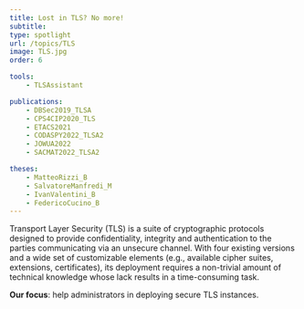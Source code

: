 ```yaml
---
title: Lost in TLS? No more!
subtitle: 
type: spotlight
url: /topics/TLS
image: TLS.jpg
order: 6

tools:
    - TLSAssistant

publications:
    - DBSec2019_TLSA
    - CPS4CIP2020_TLS
    - ETACS2021
    - CODASPY2022_TLSA2
    - JOWUA2022
    - SACMAT2022_TLSA2

theses:
    - MatteoRizzi_B
    - SalvatoreManfredi_M
    - IvanValentini_B
    - FedericoCucino_B
---
```


Transport Layer Security (TLS) is a suite of cryptographic protocols designed to provide confidentiality, integrity and authentication to the parties communicating via an unsecure channel. 
With four existing versions and a wide set of customizable elements (e.g., available cipher suites, extensions, certificates), its deployment requires a non-trivial amount of technical knowledge whose lack results in a time-consuming task.

**Our focus**: help administrators in deploying secure TLS instances.